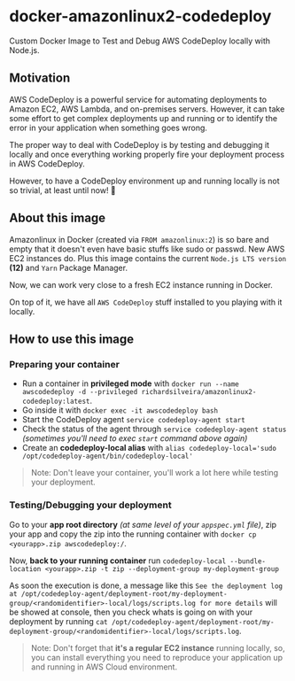 # docker-amazonlinux2-codedeploy
Custom Docker Image to Test and Debug AWS CodeDeploy locally with Node.js.

## Motivation

AWS CodeDeploy is a powerful service for automating deployments to Amazon EC2, AWS Lambda, and on-premises servers. However, it can take some effort to get complex deployments up and running or to identify the error in your application when something goes wrong.

The proper way to deal with CodeDeploy is by testing and debugging it locally and once everything working properly fire your deployment process in AWS CodeDeploy.

However, to have a CodeDeploy environment up and running locally is not so trivial, at least until now! :beers:

## About this image

Amazonlinux in Docker (created via `FROM amazonlinux:2`) is so bare and empty that it doesn't even have basic stuffs like sudo or passwd. New AWS EC2 instances do. Plus this image contains the current `Node.js LTS version` **(12)** and `Yarn` Package Manager.

Now, we can work very close to a fresh EC2 instance running in Docker.

On top of it, we have all `AWS CodeDeploy` stuff installed to you playing with it locally.

## How to use this image

### Preparing your container

- Run a container in **privileged mode** with `docker run --name awscodedeploy -d --privileged richardsilveira/amazonlinux2-codedeploy:latest`.
- Go inside it with `docker exec -it awscodedeploy bash`
- Start the CodeDeploy agent `service codedeploy-agent start`
- Check the status of the agent through `service codedeploy-agent status` _(sometimes you'll need to exec `start` command above again)_
- Create an **codedeploy-local alias** with `alias codedeploy-local='sudo /opt/codedeploy-agent/bin/codedeploy-local'`

> Note: Don't leave your container, you'll work a lot here while testing your deployment.

### Testing/Debugging your deployment

Go to your **app root directory** _(at same level of your `appspec.yml` file)_, zip your app and copy the zip into the running container with `docker cp <yourapp>.zip awscodedeploy:/`.

Now, **back to your running container** run `codedeploy-local --bundle-location <yourapp>.zip -t zip --deployment-group my-deployment-group`

As soon the execution is done, a message like this `See the deployment log at /opt/codedeploy-agent/deployment-root/my-deployment-group/<randomidentifier>-local/logs/scripts.log for more details` will be showed at console, then you check whats is going on with your deployment by running `cat /opt/codedeploy-agent/deployment-root/my-deployment-group/<randomidentifier>-local/logs/scripts.log`.

> Note: Don't forget that **it's a regular EC2 instance** running locally, so, you can install everything you need to reproduce your application up and running in AWS Cloud environment.

